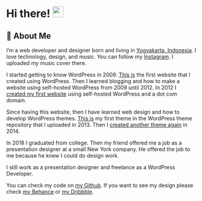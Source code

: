 # Hi there! <img src="https://media.giphy.com/media/hvRJCLFzcasrR4ia7z/giphy.gif" width="29px" height="29px">

## 🚀 About Me

I’m a web developer and designer born and living in [Yogyakarta, Indonesia](https://goo.gl/maps/4RJqywwc9breWFrZ8). I love technology, design, and music. You can follow my [Instagram](https://www.instagram.com/dhimas.kirana/). I uploaded my music cover there.

I started getting to know WordPress in 2009. [This is](https://dhimaskirana.wordpress.com/) the first website that I created using WordPress. Then I learned blogging and how to make a website using self-hosted WordPress from 2009 until 2012. In 2012 I [created my first website](https://www.dhimaskirana.com/blog-baru-semangat-baru/) using self-hosted WordPress and a dot com domain.

Since having this website, then I have learned web design and how to develop WordPress themes. [This is](https://www.dhimaskirana.com/dk-themes-tersedia-di-wordpress/) my first theme in the WordPress theme repository that I uploaded in 2013. Then I [created another theme again](https://www.dhimaskirana.com/mahal-wordpress-themes/) in 2014.

In 2018 I graduated from college. Then my friend offered me a job as a presentation designer at a small New York company. He offered the job to me because he knew I could do design work.

I still work as a presentation designer and freelance as a WordPress Developer.

You can check my code on [my Github](https://github.com/dhimaskirana). If you want to see my design please check [my Behance](https://www.behance.net/dhimaskirana) or [my Dribbble](https://dribbble.com/dhimaskirana).
